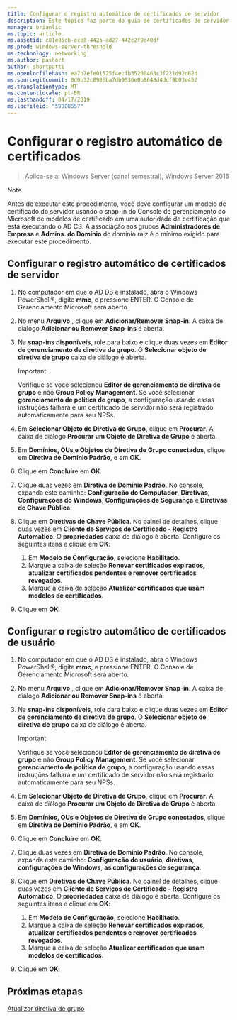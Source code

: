 ```yaml
---
title: Configurar o registro automático de certificados de servidor
description: Este tópico faz parte do guia de certificados de servidor de implantação para 802.1 X com fio e implantações sem fio
manager: brianlic
ms.topic: article
ms.assetid: c81e85cb-ecb8-442a-ad27-442c2f9e40df
ms.prod: windows-server-threshold
ms.technology: networking
ms.author: pashort
author: shortpatti
ms.openlocfilehash: ea7b7efe01525f4ecfb35200463c3f221d92d62d
ms.sourcegitcommit: 0d0b32c8986ba7db9536e0b8648d4ddf9b03e452
ms.translationtype: MT
ms.contentlocale: pt-BR
ms.lasthandoff: 04/17/2019
ms.locfileid: "59888557"
---
```

# <a name="configure-certificate-auto-enrollment"></a>Configurar o registro automático de certificados

>Aplica-se a: Windows Server (canal semestral), Windows Server 2016

> [!NOTE]
> Antes de executar este procedimento, você deve configurar um modelo de certificado do servidor usando o snap-in do Console de gerenciamento do Microsoft de modelos de certificado em uma autoridade de certificação que está executando o AD CS.
A associação aos grupos **Administradores de Empresa** e **Admins. do Domínio** do domínio raiz é o mínimo exigido para executar este procedimento.

## <a name="configure-server-certificate-auto-enrollment"></a>Configurar o registro automático de certificados de servidor

1. No computador em que o AD DS é instalado, abra o Windows PowerShell&reg;, digite **mmc**, e pressione ENTER. O Console de Gerenciamento Microsoft será aberto.
2. No menu **Arquivo** , clique em **Adicionar/Remover Snap-in**. A caixa de diálogo **Adicionar ou Remover Snap-ins** é aberta.
3. Na **snap-ins disponíveis**, role para baixo e clique duas vezes em **Editor de gerenciamento de diretiva de grupo**. O **Selecionar objeto de diretiva de grupo** caixa de diálogo é aberta.

     > [!IMPORTANT]
     > Verifique se você selecionou **Editor de gerenciamento de diretiva de grupo** e não **Group Policy Management**. Se você selecionar **gerenciamento de política de grupo**, a configuração usando essas instruções falhará e um certificado de servidor não será registrado automaticamente para seu NPSs.

4. Em **Selecionar Objeto de Diretiva de Grupo**, clique em **Procurar**. A caixa de diálogo **Procurar um Objeto de Diretiva de Grupo** é aberta.
5. Em **Domínios, OUs e Objetos de Diretiva de Grupo conectados**, clique em **Diretiva de Domínio Padrão**, e em **OK**.
6. Clique em **Concluir**e em **OK**.
7. Clique duas vezes em **Diretiva de Domínio Padrão**. No console, expanda este caminho: **Configuração do Computador**, **Diretivas**, **Configurações do Windows**, **Configurações de Segurança** e **Diretivas de Chave Pública**.
8. Clique em **Diretivas de Chave Pública**. No painel de detalhes, clique duas vezes em **Cliente de Serviços de Certificado - Registro Automático**. O **propriedades** caixa de diálogo é aberta. Configure os seguintes itens e clique em **OK**:

     1. Em **Modelo de Configuração**, selecione **Habilitado**.
     2. Marque a caixa de seleção **Renovar certificados expirados, atualizar certificados pendentes e remover certificados revogados**.
     3. Marque a caixa de seleção **Atualizar certificados que usam modelos de certificados**.

9. Clique em **OK**.

## <a name="configure-user-certificate-auto-enrollment"></a>Configurar o registro automático de certificados de usuário

1. No computador em que o AD DS é instalado, abra o Windows PowerShell&reg;, digite **mmc**, e pressione ENTER. O Console de Gerenciamento Microsoft será aberto.
2. No menu **Arquivo** , clique em **Adicionar/Remover Snap-in**. A caixa de diálogo **Adicionar ou Remover Snap-ins** é aberta.
3. Na **snap-ins disponíveis**, role para baixo e clique duas vezes em **Editor de gerenciamento de diretiva de grupo**. O **Selecionar objeto de diretiva de grupo** caixa de diálogo é aberta.

     > [!IMPORTANT]
     > Verifique se você selecionou **Editor de gerenciamento de diretiva de grupo** e não **Group Policy Management**. Se você selecionar **gerenciamento de política de grupo**, a configuração usando essas instruções falhará e um certificado de servidor não será registrado automaticamente para seu NPSs.

4. Em **Selecionar Objeto de Diretiva de Grupo**, clique em **Procurar**. A caixa de diálogo **Procurar um Objeto de Diretiva de Grupo** é aberta.
5. Em **Domínios, OUs e Objetos de Diretiva de Grupo conectados**, clique em **Diretiva de Domínio Padrão**, e em **OK**.
6. Clique em **Concluir**e em **OK**.
7. Clique duas vezes em **Diretiva de Domínio Padrão**. No console, expanda este caminho: **Configuração do usuário**, **diretivas**, **configurações do Windows**, **as configurações de segurança**.
8. Clique em **Diretivas de Chave Pública**. No painel de detalhes, clique duas vezes em **Cliente de Serviços de Certificado - Registro Automático**. O **propriedades** caixa de diálogo é aberta. Configure os seguintes itens e clique em **OK**:

     1. Em **Modelo de Configuração**, selecione **Habilitado**.
     2. Marque a caixa de seleção **Renovar certificados expirados, atualizar certificados pendentes e remover certificados revogados**.
     3. Marque a caixa de seleção **Atualizar certificados que usam modelos de certificados**.

9. Clique em **OK**.

## <a name="next-steps"></a>Próximas etapas

[Atualizar diretiva de grupo](refresh-group-policy.md)
